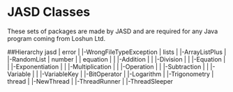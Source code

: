 # JASD Classes
These sets of packages are made by JASD and are required for any Java program coming from Loshun Ltd.

##Hierarchy
jasd
| error
| |-WrongFileTypeException
| lists
| |-ArrayListPlus
| |-RandomList
| number
| | equation
| | |-Addition
| | |-Division
| | |-Equation
| | |-Exponentiation
| | |-Multiplication
| | |-Operation
| | |-Subtraction
| | |-Variable
| | |-VariableKey
| |-BitOperator
| |-Logarithm
| |-Trigonometry
| thread
| |-NewThread
| |-ThreadRunner
| |-ThreadSleeper
